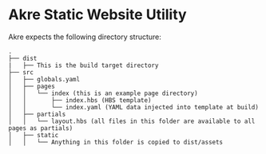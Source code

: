 # Akre Static Website Utility

Akre expects the following directory structure: 

```
.
├── dist
|   ├── This is the build target directory
├── src
│   ├── globals.yaml
│   ├── pages
│   │   └── index (this is an example page directory)
│   │       ├── index.hbs (HBS template)
│   │       └── index.yaml (YAML data injected into template at build)
│   ├── partials
│   │   └── layout.hbs (all files in this folder are available to all pages as partials)
│   ├── static
│   │   └── Anything in this folder is copied to dist/assets
```